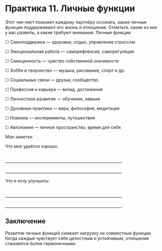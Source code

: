 # Практика 11. Личные функции

Этот чек-лист поможет каждому партнёру осознать, какие личные функции поддерживают его жизнь и отношения. Отметьте, какие из них у вас развиты, а какие требуют внимания.
Личные функции

☐ Самоподдержка — здоровье, отдых, управление стрессом

☐ Эмоциональная работа — саморефлексия, саморегуляция

☐ Самоценность — чувство собственной значимости

☐ Хобби и творчество — музыка, рисование, спорт и др.

☐ Социальные связи — друзья, сообщество

☐ Профессия и карьера — вклад, достижения

☐ Личностное развитие — обучение, навыки

☐ Духовные практики — вера, философия, медитация

☐ Новизна — эксперименты, путешествия

☐ Автономия — личное пространство, время для себя

Мои заметки

Что мне удаётся хорошо:

<br/>
____________________________________________________________
<br/><br/>
____________________________________________________________

Что я хочу улучшить:

<br/>
____________________________________________________________
<br/><br/>
____________________________________________________________

## Заключение

Развитие личных функций снижает нагрузку на совместные функции. Когда каждый чувствует себя целостным и устойчивым, отношения становятся более гармоничными.

